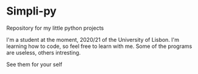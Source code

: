 # Simpli-py
 Repository for my little python projects
 
 
 I'm a student at the moment, 2020/21 of the University of Lisbon. I'm learning how to code, so feel free to learn with me. Some of the programs are useless, others intresting.
 
 See them for your self
